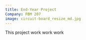 ```yaml
---
title: End-Year Project
Company: FBM 207
image: circuit-board_resize_md.jpg
---
```

This project work work work

